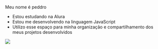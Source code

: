 Meu nome é peddro
- Estou estudando na Alura
- Estou me desenvolvendo na linguagem JavaScript
- Utilizo esse espaço para minha organização e
compartilhamento dos meus projetos desenvolvidos

![](https://media.tenor.com/5Wpca6ftlTkAAAAM/breakdance-raygun.gif)
